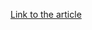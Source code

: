 [Link to the article](https://thehackernews.com/2025/10/identity-security-your-first-and-last.html)
